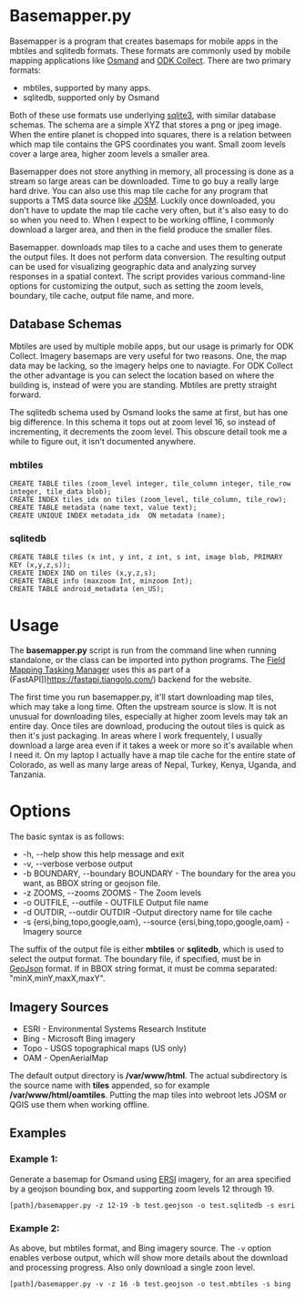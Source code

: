 # Basemapper.py

Basemapper is a program that creates basemaps for mobile apps in the
mbtiles and sqlitedb formats. These formats are commonly used by
mobile mapping applications like [Osmand](https://osmand.net/) and
[ODK Collect](https://docs.getodk.org/collect-intro/). There are two
primary formats:

- mbtiles, supported by many apps.
- sqlitedb, supported only by Osmand

Both of these use formats use underlying
[sqlite3](https://www.sqlite.org/index.html), with similar database
schemas. The schema are a simple XYZ that stores a png or jpeg
image. When the entire planet is chopped into squares, there is a
relation between which map tile contains the GPS coordinates you
want. Small zoom levels cover a large area, higher zoom levels a
smaller area.

Basemapper does not store anything in memory, all processing
is done as a stream so large areas can be downloaded. Time to go buy a
really large hard drive. You can also use this map tile cache for
any program that supports a TMS data source like
[JOSM](https://josm.openstreetmap.de/). Luckily once downloaded,
you don't have to update the map tile cache very often, but it's also
easy to do so when you need to. When I expect to be working offline, I
commonly download a larger area, and then in the field produce the
smaller files.

Basemapper. downloads map tiles to a cache and uses them to generate the
output files. It does not perform data conversion. The resulting
output can be used for visualizing geographic data and analyzing
survey responses in a spatial context. The script provides various
command-line options for customizing the output, such as setting the
zoom levels, boundary, tile cache, output file name, and more.

## Database Schemas

Mbtiles are used by multiple mobile apps, but our usage is primarly
for ODK Collect. Imagery basemaps are very useful for two
reasons. One, the map data may be lacking, so the imagery helps one to
naviagte. For ODK Collect the other advantage is you can select the
location based on where the building is, instead of were you are
standing. Mbtiles are pretty straight forward.

The sqlitedb schema used by Osmand looks the same at first, but has
one big difference. In this schema it tops out at zoom level 16, so
instead of incrementing, it decrements the zoom level. This obscure
detail took me a while to figure out, it isn't documented anywhere.

### mbtiles

    CREATE TABLE tiles (zoom_level integer, tile_column integer, tile_row integer, tile_data blob);
    CREATE INDEX tiles_idx on tiles (zoom_level, tile_column, tile_row);
    CREATE TABLE metadata (name text, value text);
    CREATE UNIQUE INDEX metadata_idx  ON metadata (name);

### sqlitedb

    CREATE TABLE tiles (x int, y int, z int, s int, image blob, PRIMARY KEY (x,y,z,s));
    CREATE INDEX IND on tiles (x,y,z,s);
    CREATE TABLE info (maxzoom Int, minzoom Int);
    CREATE TABLE android_metadata (en_US);

# Usage

The **basemapper.py** script is run from the command line when
running standalone, or the class can be imported into python
programs. The [Field Mapping Tasking
Manager](https://github.com/hotosm/fmtm/wiki) uses this as part of a
(FastAPI])<https://fastapi.tiangolo.com/>) backend for the website.

The first time you run basemapper.py, it'll start downloading map
tiles, which may take a long time. Often the upstream source is
slow. It is not unusual for downloading tiles, especially at higher
zoom levels may tak an entire day. Once tiles are download, producing
the outout tiles is quick as then it's just packaging. In areas where
I work frequentely, I usually download a large area even if it takes a
week or more so it's available when I need it. On my laptop I actually
have a map tile cache for the entire state of Colorado, as well as
many large areas of Nepal, Turkey, Kenya, Uganda, and Tanzania.

# Options

The basic syntax is as follows:

- -h, --help show this help message and exit
- -v, --verbose verbose output
- -b BOUNDARY, --boundary BOUNDARY - The boundary for the area you want, as BBOX string or geojson file.
- -z ZOOMS, --zooms ZOOMS - The Zoom levels
- -o OUTFILE, --outfile - OUTFILE Output file name
- -d OUTDIR, --outdir OUTDIR -Output directory name for tile cache
- -s {ersi,bing,topo,google,oam}, --source {ersi,bing,topo,google,oam} - Imagery source

The suffix of the output file is either **mbtiles** or **sqlitedb**, which is
used to select the output format. The boundary file, if specified, must be in
[GeoJson](https://geojson.org/) format.
If in BBOX string format, it must be comma separated:
"minX,minY,maxX,maxY".

## Imagery Sources

- ESRI - Environmental Systems Research Institute
- Bing - Microsoft Bing imagery
- Topo - USGS topographical maps (US only)
- OAM - OpenAerialMap

The default output directory is **/var/www/html**. The actual
subdirectory is the source name with **tiles** appended, so for
example **/var/www/html/oamtiles**. Putting the map tiles into webroot
lets JOSM or QGIS use them when working offline.

## Examples

### **Example 1:**

Generate a basemap for Osmand using
[ERSI](https://www.esri.com/en-us/home) imagery, for an area
specified by a geojson bounding box, and supporting zoom levels 12
through 19.

    [path]/basemapper.py -z 12-19 -b test.geojson -o test.sqlitedb -s esri

### **Example 2:**

As above, but mbtiles format, and Bing imagery source. The `-v` option
enables verbose output, which will show more details about the
download and processing progress. Also only download a single zoon
level.

    [path]/basemapper.py -v -z 16 -b test.geojson -o test.mbtiles -s bing
